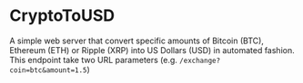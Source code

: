 # CryptoToUSD
A simple web server that convert specific amounts of Bitcoin (BTC), Ethereum (ETH) or Ripple (XRP) into US Dollars (USD) in automated fashion.
This endpoint take two URL parameters (e.g. `/exchange?coin=btc&amount=1.5`)
